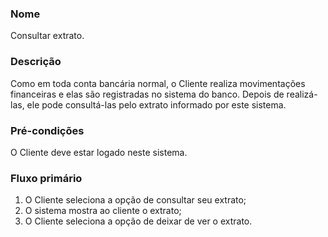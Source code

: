 
### Nome

Consultar extrato.

### Descrição

Como em toda conta bancária normal, o Cliente realiza movimentações financeiras
e elas são registradas no sistema do banco. Depois de realizá-las, ele pode
consultá-las pelo extrato informado por este sistema.

### Pré-condições

O Cliente deve estar logado neste sistema.

### Fluxo primário

1. O Cliente seleciona a opção de consultar seu extrato;
2. O sistema mostra ao cliente o extrato;
3. O Cliente seleciona a opção de deixar de ver o extrato.

